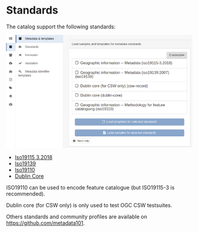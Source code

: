 # Standards

The catalog support the following standards:

![](img/standardlist.png)

-   [Iso19115 3.2018](iso19115-3.2018.md)
-   [Iso19139](iso19139.md)
-   [Iso19110](iso19110.md)
-   [Dublin Core](dublin-core.md)

ISO19110 can be used to encode feature catalogue (but ISO19115-3 is recommended).

Dublin core (for CSW only) is only used to test OGC CSW testsuites.

Others standards and community profiles are available on <https://github.com/metadata101>.
